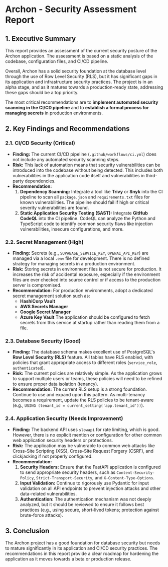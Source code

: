 # Archon - Security Assessment Report

## 1. Executive Summary

This report provides an assessment of the current security posture of the Archon application. The assessment is based on a static analysis of the codebase, configuration files, and CI/CD pipeline.

Overall, Archon has a solid security foundation at the database level through the use of Row Level Security (RLS), but it has significant gaps in its application and infrastructure security practices. The project is in an alpha stage, and as it matures towards a production-ready state, addressing these gaps should be a top priority.

The most critical recommendations are to **implement automated security scanning in the CI/CD pipeline** and to **establish a formal process for managing secrets** in production environments.

## 2. Key Findings and Recommendations

### 2.1. CI/CD Security (Critical)

*   **Finding:** The current CI/CD pipeline (`.github/workflows/ci.yml`) does not include any automated security scanning steps.
*   **Risk:** This lack of automation means that security vulnerabilities can be introduced into the codebase without being detected. This includes both vulnerabilities in the application code itself and vulnerabilities in third-party dependencies.
*   **Recommendation:**
    1.  **Dependency Scanning:** Integrate a tool like **Trivy** or **Snyk** into the CI pipeline to scan all `package.json` and `requirements.txt` files for known vulnerabilities. The pipeline should fail if high or critical severity vulnerabilities are found.
    2.  **Static Application Security Testing (SAST):** Integrate **GitHub CodeQL** into the CI pipeline. CodeQL can analyze the Python and TypeScript code to identify common security flaws like injection vulnerabilities, insecure configurations, and more.

### 2.2. Secret Management (High)

*   **Finding:** Secrets (e.g., `SUPABASE_SERVICE_KEY`, `OPENAI_API_KEY`) are managed via a local `.env` file for development. There is no defined strategy for managing secrets in a production environment.
*   **Risk:** Storing secrets in environment files is not secure for production. It increases the risk of accidental exposure, especially if the environment files are ever checked into source control or if access to the production server is compromised.
*   **Recommendation:** For production environments, adopt a dedicated secret management solution such as:
    *   **HashiCorp Vault**
    *   **AWS Secrets Manager**
    *   **Google Secret Manager**
    *   **Azure Key Vault**
    The application should be configured to fetch secrets from this service at startup rather than reading them from a file.

### 2.3. Database Security (Good)

*   **Finding:** The database schema makes excellent use of PostgreSQL's **Row Level Security (RLS)** feature. All tables have RLS enabled, with policies that grant appropriate access to different roles (`service_role`, `authenticated`).
*   **Risk:** The current policies are relatively simple. As the application grows to support multiple users or teams, these policies will need to be refined to ensure proper data isolation (tenancy).
*   **Recommendation:** The current RLS setup is a strong foundation. Continue to use and expand upon this pattern. As multi-tenancy becomes a requirement, update the RLS policies to be tenant-aware (e.g., `USING (tenant_id = current_setting('app.tenant_id'))`).

### 2.4. Application Security (Needs Improvement)

*   **Finding:** The backend API uses `slowapi` for rate limiting, which is good. However, there is no explicit mention or configuration for other common web application security headers or protections.
*   **Risk:** The application may be vulnerable to common web attacks like Cross-Site Scripting (XSS), Cross-Site Request Forgery (CSRF), and clickjacking if not properly configured.
*   **Recommendation:**
    1.  **Security Headers:** Ensure that the FastAPI application is configured to send appropriate security headers, such as `Content-Security-Policy`, `Strict-Transport-Security`, and `X-Content-Type-Options`.
    2.  **Input Validation:** Continue to rigorously use Pydantic for input validation on all API endpoints to prevent injection attacks and other data-related vulnerabilities.
    3.  **Authentication:** The authentication mechanism was not deeply analyzed, but it should be reviewed to ensure it follows best practices (e.g., using secure, short-lived tokens; protection against brute-force attacks).

## 3. Conclusion

The Archon project has a good foundation for database security but needs to mature significantly in its application and CI/CD security practices. The recommendations in this report provide a clear roadmap for hardening the application as it moves towards a beta or production release.
